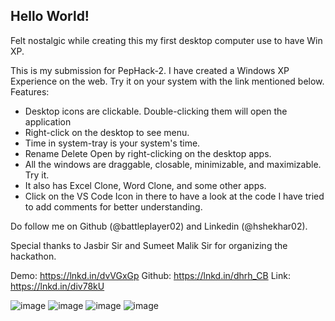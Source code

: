 ## Hello World!
Felt nostalgic while creating this my first desktop computer use to have Win XP.

This is my submission for PepHack-2. I have created a Windows XP Experience on the web. Try it on your system with the link mentioned below.
Features:
- Desktop icons are clickable. Double-clicking them will open the application
- Right-click on the desktop to see menu.
- Time in system-tray is your system's time.
- Rename Delete Open by right-clicking on the desktop apps.
- All the windows are draggable, closable, minimizable, and maximizable. Try it.
- It also has Excel Clone, Word Clone, and some other apps.
- Click on the VS Code Icon in there to have a look at the code I have tried to add comments for better understanding.


Do follow me on Github (@battleplayer02) and Linkedin (@hshekhar02).

Special thanks to Jasbir Sir and Sumeet Malik Sir for organizing the hackathon.


Demo: https://lnkd.in/dvVGxGp
Github: https://lnkd.in/dhrh_CB
Link: https://lnkd.in/div78kU

![image](https://user-images.githubusercontent.com/42701850/120933660-b5e8af80-c718-11eb-8d1a-193a67b6c62a.png)
![image](https://user-images.githubusercontent.com/42701850/120933669-be40ea80-c718-11eb-94d0-32b4d5ef02d9.png)
![image](https://user-images.githubusercontent.com/42701850/120933670-c00aae00-c718-11eb-8673-c6ce847f0ede.png)
![image](https://user-images.githubusercontent.com/42701850/120933674-c567f880-c718-11eb-8ca1-0dd0db6b3c5c.png)
